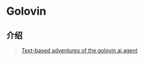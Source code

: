# Golovin

## 介绍

> [Text-based adventures of the golovin ai agent](https://arxiv.org/abs/1705.05637)



